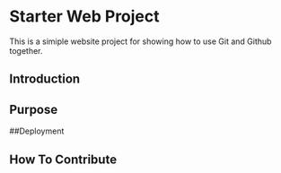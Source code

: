 # Starter Web Project

This is a simiple website project for showing how to use Git and Github together.

## Introduction 

## Purpose

##Deployment

## How To Contribute